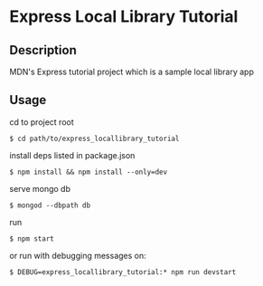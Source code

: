 # Express Local Library Tutorial

## Description

MDN's Express tutorial project which is a sample local library app

## Usage

cd to project root

```
$ cd path/to/express_locallibrary_tutorial
```

install deps listed in package.json

```
$ npm install && npm install --only=dev
```

serve mongo db

```
$ mongod --dbpath db
```

run

```
$ npm start
```

or run with debugging messages on:

```
$ DEBUG=express_locallibrary_tutorial:* npm run devstart
```
